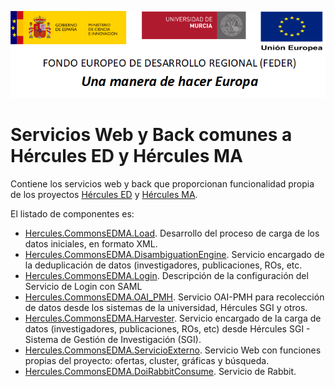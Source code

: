 ![](../Docs/media/CabeceraDocumentosMD.png)

# Servicios Web y Back comunes a Hércules ED y Hércules MA

Contiene los servicios web y back que proporcionan funcionalidad propia de los proyectos [Hércules ED](https://github.com/HerculesCRUE/HerculesED) y [Hércules MA](https://github.com/HerculesCRUE/HerculesMA).

El listado de componentes es:

- [Hercules.CommonsEDMA.Load](./Hercules.CommonsEDMA.Load). Desarrollo del proceso de carga de los datos iniciales, en formato XML.
- [Hercules.CommonsEDMA.DisambiguationEngine](./Hercules.CommonsEDMA.DisambiguationEngine). Servicio encargado de la deduplicación de datos (investigadores, publicaciones, ROs, etc.
- [Hercules.CommonsEDMA.Login](./Hercules.CommonsEDMA.Login). Descripción de la configuración del Servicio de Login con SAML
- [Hercules.CommonsEDMA.OAI_PMH](./Hercules.CommonsEDMA.OAI_PMH). Servicio OAI-PMH para recolección de datos desde los sistemas de la universidad, Hércules SGI y otros.
- [Hercules.CommonsEDMA.Harvester](./Hercules.CommonsEDMA.Harvester). Servicio encargado de la carga de datos (investigadores, publicaciones, ROs, etc) desde Hércules SGI - Sistema de Gestión de Investigación (SGI).
- [Hercules.CommonsEDMA.ServicioExterno](./Hercules.CommonsEDMA.ServicioExterno). Servicio Web con funciones propias del proyecto: ofertas, cluster, gráficas y búsqueda.
- [Hercules.CommonsEDMA.DoiRabbitConsume](./Hercules.CommonsEDMA.DoiRabbitConsume). Servicio de Rabbit.
